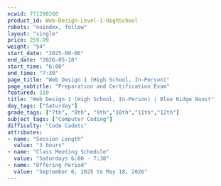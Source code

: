 ```yaml
---
ecwid: 771298260
product_id: Web-Design-Level-1-HighSchool
robots: "noindex, follow"
layout: "single"
price: 259.99
weight: "54"
start_date: "2025-09-06"
end_date: "2026-05-18"
start_time: "6:00"
end_time: "7:30"
page_title: "Web Design 1 (High School, In-Person)"
page_subtitle: "Preparation and Certification Exam"
featured: 110
title: "Web Design 1 (High School, In-Person) | Blue Ridge Boost"
day_tags: ["Saturday"]
grade_tags: ["7th", "8th", "9th","10th","11th","12th"]
subject_tags: ["Computer Coding"]
difficulty: "Code Cadets"
attributes:
- name: "Session Length"
  value: "3 hours"
- name: "Class Meeting Schedule"
  value: "Saturdays 6:00 - 7:30"
- name: "Offering Period"
  value: "September 6, 2025 to May 18, 2026"
---
```

